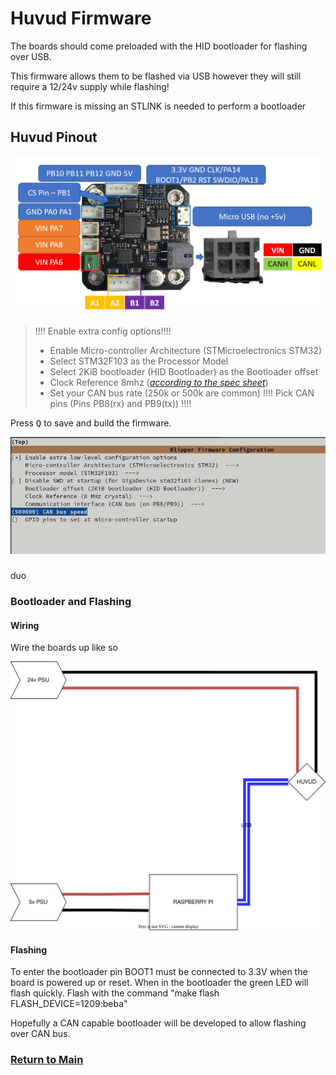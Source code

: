 # Huvud Firmware

The boards should come preloaded with the HID bootloader for flashing over USB.

This firmware allows them to be flashed via USB however they will still require a 12/24v supply while flashing!

If this firmware is missing an STLINK is needed to perform a bootloader 



## Huvud Pinout

![huvud_pinout](../images/huvud_0.61_pinout.png)





###


>!!!! Enable extra config options!!!!
>- Enable Micro-controller Architecture (STMicroelectronics STM32)
>- Select STM32F103 as the Processor Model
>- Select 2KiB bootloader (HID Bootloader) as the Bootloader offset
>- Clock Reference 8mhz (*[according to the spec sheet](https://github.com/bondus/KlipperToolboard/blob/master/PCB/HuvudTiny2/huvud061_schematics.pdf)*)
>- Set your CAN bus rate (250k or 500k are common)
>!!!! Pick CAN pins (Pins PB8(rx) and PB9(tx)) !!!!

Press <kbd>Q</kbd> to save and build the firmware.

![](../images/hubud_config.png)


### 
duo 
### Bootloader and Flashing

#### Wiring

Wire the boards up like so

![](../images/huvud_flash_wiring.svg)


#### Flashing


To enter the bootloader pin BOOT1 must be connected to  3.3V when the board is powered up or reset. When in the bootloader the  green LED will flash quickly. Flash with the command "make flash  FLASH_DEVICE=1209:beba"

Hopefully a CAN capable bootloader will be developed to allow flashing over CAN bus.



### [Return to Main](../readme.md)